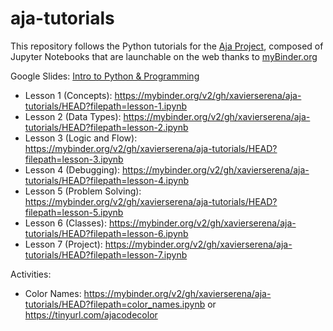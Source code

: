 # aja-tutorials
This repository follows the Python tutorials for the [Aja Project](https://www.theajaproject.org/), composed of Jupyter Notebooks that are launchable on the web thanks to [myBinder.org](https://mybinder.org)

Google Slides: [Intro to Python & Programming](https://docs.google.com/presentation/d/1Dd3IRF1_APohDl0njjakRkokyS2HYyVZon3ei7idOhg/edit?usp=sharing)

- Lesson 1 (Concepts): https://mybinder.org/v2/gh/xavierserena/aja-tutorials/HEAD?filepath=lesson-1.ipynb
- Lesson 2 (Data Types): https://mybinder.org/v2/gh/xavierserena/aja-tutorials/HEAD?filepath=lesson-2.ipynb
- Lesson 3 (Logic and Flow): https://mybinder.org/v2/gh/xavierserena/aja-tutorials/HEAD?filepath=lesson-3.ipynb
- Lesson 4 (Debugging): https://mybinder.org/v2/gh/xavierserena/aja-tutorials/HEAD?filepath=lesson-4.ipynb
- Lesson 5 (Problem Solving): https://mybinder.org/v2/gh/xavierserena/aja-tutorials/HEAD?filepath=lesson-5.ipynb
- Lesson 6 (Classes): https://mybinder.org/v2/gh/xavierserena/aja-tutorials/HEAD?filepath=lesson-6.ipynb
- Lesson 7 (Project): https://mybinder.org/v2/gh/xavierserena/aja-tutorials/HEAD?filepath=lesson-7.ipynb

Activities:

- Color Names: https://mybinder.org/v2/gh/xavierserena/aja-tutorials/HEAD?filepath=color_names.ipynb or https://tinyurl.com/ajacodecolor
